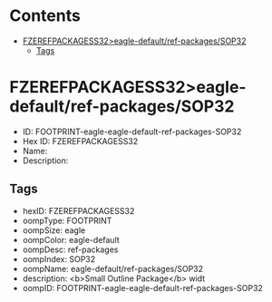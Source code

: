 



Contents
========

* [FZEREFPACKAGESS32>eagle-default/ref-packages/SOP32](#fzerefpackagess32eagle-defaultref-packagessop32)
	* [Tags](#tags)

# FZEREFPACKAGESS32>eagle-default/ref-packages/SOP32

- ID: FOOTPRINT-eagle-eagle-default-ref-packages-SOP32
- Hex ID: FZEREFPACKAGESS32
- Name: 
- Description: 

## Tags

- hexID: FZEREFPACKAGESS32
- oompType: FOOTPRINT
- oompSize: eagle
- oompColor: eagle-default
- oompDesc: ref-packages
- oompIndex: SOP32
- oompName: eagle-default/ref-packages/SOP32
- description: &lt;b&gt;Small Outline Package&lt;/b&gt; widt
- oompID: FOOTPRINT-eagle-eagle-default-ref-packages-SOP32
